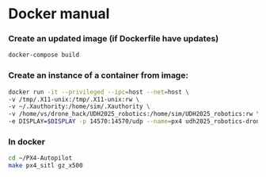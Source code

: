 # Docker manual

### Create an updated image (if Dockerfile have updates)

```bash
docker-compose build
```

### Create an instance of a container from image:
``` bash
docker run -it --privileged --ipc=host --net=host \
-v /tmp/.X11-unix:/tmp/.X11-unix:rw \
-v ~/.Xauthority:/home/sim/.Xauthority \
-v /home/vs/drone_hack/UDH2025_robotics:/home/sim/UDH2025_robotics:rw \
-e DISPLAY=$DISPLAY -p 14570:14570/udp --name=px4 udh2025_robotics-drone_sim:latest bash
```


### In docker 

``` bash
cd ~/PX4-Autopilot
make px4_sitl gz_x500
```
